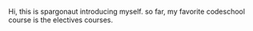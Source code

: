 Hi, this is spargonaut introducing myself.
so far, my favorite codeschool course is the electives courses.
